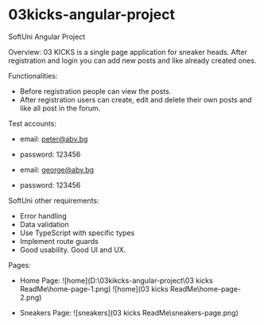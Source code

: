 # 03kicks-angular-project
 SoftUni Angular Project

Overview:
03 KICKS is a single page application for sneaker heads. After registration and login you can add new posts and like already created ones. 

Functionalities:
   - Before registration people can view the posts.
   - After registration users can create, edit and delete their own posts and like all post in the forum.

Test accounts:
   - email: peter@abv.bg
   - password: 123456

   - email: george@abv.bg
   - password: 123456

SoftUni other requirements:
   - Error handling 
   - Data validation
   - Use TypeScript with specific types
   - Implement route guards
   - Good usability. Good UI and UX.
  
Pages:
   - Home Page: 
    ![home](D:\03kikcks-angular-project\03 kicks ReadMe\home-page-1.png)
    ![home](03 kicks ReadMe\home-page-2.png)

   - Sneakers Page: 
    ![sneakers](03 kicks ReadMe\sneakers-page.png)

